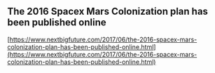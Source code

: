 ## The 2016 Spacex Mars Colonization plan has been published online
  
  [https://www.nextbigfuture.com/2017/06/the-2016-spacex-mars-colonization-plan-has-been-published-online.html](https://www.nextbigfuture.com/2017/06/the-2016-spacex-mars-colonization-plan-has-been-published-online.html)